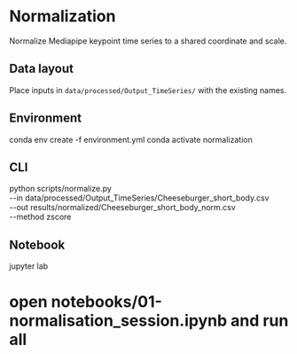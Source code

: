 # Normalization

Normalize Mediapipe keypoint time series to a shared coordinate and scale.

## Data layout
Place inputs in `data/processed/Output_TimeSeries/` with the existing names.

## Environment
conda env create -f environment.yml
conda activate normalization

## CLI
python scripts/normalize.py \
  --in data/processed/Output_TimeSeries/Cheeseburger_short_body.csv \
  --out results/normalized/Cheeseburger_short_body_norm.csv \
  --method zscore

## Notebook
jupyter lab
# open notebooks/01-normalisation_session.ipynb and run all